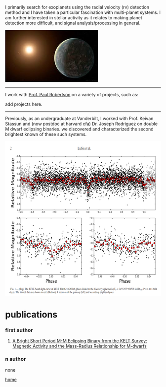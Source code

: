 I primarily search for exoplanets using the radial velocity (rv) detection method and 
I have taken a particular fascination with multi-planet systems.
I am further interested in stellar activity as it relates to making planet detection more difficult,
and signal analysis/processing in general.

![planet](./temp.jpg)

* * * 

I work with [Prof. Paul Robertson](https://faculty.sites.uci.edu/robertson/) on a variety of projects, such as:

add projects here.

* * * 

Previously, as an undergraduate at Vanderbilt, I worked with Prof. Keivan Stassun and (now postdoc 
at harvard cfa) Dr. Joseph Rodriguez on double M dwarf eclipsing binaries. 
we discovered and characterized the second brightest known of these such systems.

<img src= "./keltks20.png" width="600" height="500">



# publications

### first author

1. [A Bright Short Period M-M Eclipsing Binary from the KELT Survey: Magnetic Activity and the Mass-Radius Relationship for M-dwarfs](https://arxiv.org/abs/1706.02401)

### n author

none


[home](./)
